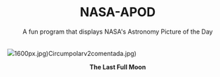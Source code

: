 <div align="center">
  <h1>
    NASA-APOD
  </h1>
</div>
  
<div align="center">
  A fun program that displays NASA's Astronomy Picture of the Day
</div>

<br>

![](https://apod.nasa.gov/apod/image/2312/2023_12_27-fullmoon.jpg)1600px.jpg)Circumpolarv2comentada.jpg)

<p align = "center">
  <b>The Last Full Moon</b>
</p>
